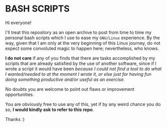 # BASH SCRIPTS

Hi everyone!

I'll treat this repository as an open archive to post from time to time my personal bash
scripts which I use to ease my `GNU/Linux` experience. By the way, given that I am only
at the very beginning of this Linux journey, do not expect some convoluted magic to happen
here; nevertheless, who knows.

**I do not care** if any of you finds that there are tasks accomplished by my scripts that are
already satisfied by the use of another software, since if I wrote a script it would have been
*because I could not find a tool to do what I wanted/needed to at the moment I wrote it, or else
just for having fun doing something productive and/or useful as an exercise*.

No doubts you are welcome to point out flaws or improvement opportunities.

You are obviously free to use any of this, yet if by any weird chance you do so,
**I would kindly ask to refer to this repo**.

Thanks :)
